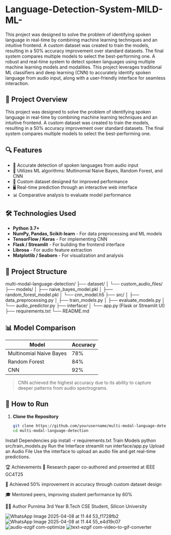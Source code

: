 # Language-Detection-System-MILD-ML-
This project was designed to solve the problem of identifying spoken language in real-time by combining machine learning techniques and an intuitive frontend. A custom dataset was created to train the models, resulting in a 50% accuracy improvement over standard datasets. The final system compares multiple models to select the best-performing one.
A robust and real-time system to detect spoken languages using multiple machine learning models and modalities. This project leverages traditional ML classifiers and deep learning (CNN) to accurately identify spoken language from audio input, along with a user-friendly interface for seamless interaction.

## 🚀 Project Overview

This project was designed to solve the problem of identifying spoken language in real-time by combining machine learning techniques and an intuitive frontend. A custom dataset was created to train the models, resulting in a 50% accuracy improvement over standard datasets. The final system compares multiple models to select the best-performing one.

## 🔍 Features

- 🎯 Accurate detection of spoken languages from audio input
- 🤖 Utilizes ML algorithms: Multinomial Naive Bayes, Random Forest, and CNN
- 🧠 Custom dataset designed for improved performance
- 🖥️ Real-time prediction through an interactive web interface
- 📊 Comparative analysis to evaluate model performance

## 🛠️ Technologies Used

- **Python 3.7+**
- **NumPy, Pandas, Scikit-learn** - For data preprocessing and ML models
- **TensorFlow / Keras** - For implementing CNN
- **Flask / Streamlit** - For building the frontend interface
- **Librosa** - For audio feature extraction
- **Matplotlib / Seaborn** - For visualization and analysis

## 📂 Project Structure

multi-modal-language-detection/ ├── dataset/ │ └── custom_audio_files/ ├── models/ │ ├── naive_bayes_model.pkl │ ├── random_forest_model.pkl │ └── cnn_model.h5 ├── src/ │ ├── data_preprocessing.py │ ├── train_models.py │ ├── evaluate_models.py │ └── audio_predictor.py ├── interface/ │ └── app.py (Flask or Streamlit UI) ├── requirements.txt └── README.md

## 📊 Model Comparison

| Model                  | Accuracy |
|-----------------------|----------|
| Multinomial Naive Bayes | 78%     |
| Random Forest          | 84%     |
| CNN                    | 92%  |

> CNN achieved the highest accuracy due to its ability to capture deeper patterns from audio spectrograms.

## 🧪 How to Run

1. **Clone the Repository**
   ```bash
   git clone https://github.com/yourusername/multi-modal-language-detection.git
   cd multi-modal-language-detection
Install Dependencies
pip install -r requirements.txt
Train Models
python src/train_models.py
Run the Interface
streamlit run interface/app.py
Upload an Audio File
Use the interface to upload an audio file and get real-time predictions.

🏆 Achievements
📄 Research paper co-authored and presented at IEEE GC4T25

🚀 Achieved 50% improvement in accuracy through custom dataset design

🎓 Mentored peers, improving student performance by 60%

👩‍💻 Author
Purnima
3rd Year B.Tech CSE Student, Silicon University

![WhatsApp Image 2025-04-08 at 11 44 53_f1728fb2](https://github.com/user-attachments/assets/a16704a3-681f-4680-b927-a8cdd9c65132)
![WhatsApp Image 2025-04-08 at 11 44 55_e4d19c07](https://github.com/user-attachments/assets/0fdf05bf-cb65-4570-84fe-453d29f5ddc6)
![audio-ezgif com-optimize](https://github.com/user-attachments/assets/61a44622-0b44-4902-acbe-8adc2a98290d)
![text-ezgif com-video-to-gif-converter](https://github.com/user-attachments/assets/79293320-a497-44b7-8cd5-19a00d652638)

